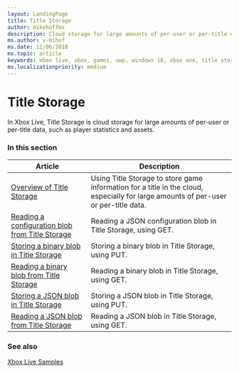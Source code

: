 ```yaml
---
layout: LandingPage
title: Title Storage
author: mikehoffms
description: Cloud storage for large amounts of per-user or per-title data, such as player statistics and assets.
ms.author: v-mihof
ms.date: 12/06/2018
ms.topic: article
keywords: xbox live, xbox, games, uwp, windows 10, xbox one, title storage
ms.localizationpriority: medium
---
```


# Title Storage

In Xbox Live, Title Storage is cloud storage for large amounts of per-user or per-title data, such as player statistics and assets.


### In this section

| Article | Description |
|---------|-------------|
| [Overview of Title Storage](xbox-live-title-storage.md) | Using Title Storage to store game information for a title in the cloud, especially for large amounts of per-user or per-title data. |
| [Reading a configuration blob from Title Storage](reading-configuration-blobs.md) | Reading a JSON configuration blob in Title Storage, using GET. |
| [Storing a binary blob in Title Storage](storing-binary-blobs.md) | Storing a binary blob in Title Storage, using PUT. |
| [Reading a binary blob from Title Storage](reading-binary-blobs.md) | Reading a binary blob in Title Storage, using GET. |
| [Storing a JSON blob in Title Storage](storing-jsonblobs.md) | Storing a JSON blob in Title Storage, using PUT. |
| [Reading a JSON blob from Title Storage](reading-jsonblobs.md) | Reading a JSON blob in Title Storage, using GET. |


### See also

[Xbox Live Samples](../../api-ref/live-samples.md)
